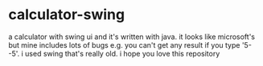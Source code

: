 # calculator-swing
 a calculator with swing ui and it's written with java. 
it looks like microsoft's but mine includes lots of bugs e.g. you can't get any result if you type '5--5'. i used swing that's really old. 
i hope you love this repository
